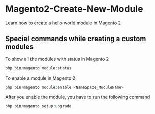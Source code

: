 # Magento2-Create-New-Module
Learn how to create a hello world module in Magento 2
## Special commands while creating a custom modules

To show all the modules with status in Magento 2
```php
php bin/magento module:status
```
To enable a module in Magento 2
```php
php bin/magento module:enable <NameSpace_ModuleName>
```
After you enable the module, you have to run the following command
```php
php bin/magento setup:upgrade
```
